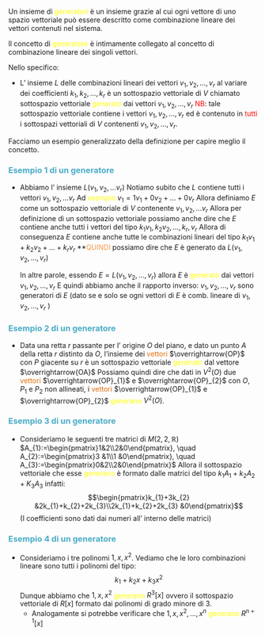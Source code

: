 Un insieme di <font color="#ffff00">generatori</font> è un insieme grazie al cui ogni vettore di uno spazio vettoriale può essere descritto come combinazione lineare dei vettori contenuti nel sistema.

Il concetto di <font color="#ffff00">generatore</font> è intimamente collegato al concetto di combinazione lineare dei singoli vettori.

Nello specifico:
- L’ insieme $L$ delle combinazioni lineari dei vettori $v_{1},v_{2},\dots,v_{r}$ al variare dei coefficienti $k_{1},k_{2},\dots,k_{r}$       è un sottospazio vettoriale di $V$ chiamato sottospazio vettoriale <font color="#ffff00">generato</font> dai vettori $v_{1},v_{2},\dots,v_{r}$
  <font color="#ff0000">NB</font>: tale sottospazio vettoriale contiene i vettori $v_{1},v_{2},\dots,v_{r}$ ed è contenuto in <font color="#ff0000">tutti</font> i sottospazi vettoriali di $V$ contenenti $v_{1},v_{2},\dots,v_{r}$.

Facciamo un esempio generalizzato della definizione per capire meglio il concetto.
### <font color="#4bacc6">Esempio 1 di un generatore</font>

- Abbiamo l’ insieme $L(v_{1},v_{2},\dots v_{r})$
  Notiamo subito che $L$ contiene tutti i vettori $v_{1},v_{2},\dots v_{r}$
  Ad <font color="#ffff00">esempio</font> $v_{1}=1v_{1}+0v_{2}+\dots+0v_{r}$
  Allora definiamo $E$ come un sottospazio vettoriale di $V$ contenente $v_{1},v_{2},\dots v_{r}$
  Allora per definizione di un sottospazio vettoriale possiamo anche dire che $E$ contiene anche               tutti i vettori del tipo $k_{1}v_{1},k_{2}v_{2},\dots,k_{r},v_{r}$
  Allora di conseguenza $E$ contiene anche tutte le combinazioni lineari del tipo $k_{1}v_{1}+k_{2}v_{2}+\dots+k_{r}v_{r}$
  **<font color="#f79646">QUINDI</font> possiamo dire che $E$ è generato da $L(v_{1},v_{2},\dots, v_{r})$

  In altre parole, essendo $E = L(v_{1},v_{2},\dots,v_{r})$ allora $E$ è <font color="#ffff00">generato</font> dai vettori $v_{1},v_{2},\dots,v_{r}$
  E quindi abbiamo anche il rapporto inverso:
  $v_{1},v_{2},\dots, v_{r}$ sono generatori di $E$ (dato se e solo se ogni vettori di $E$ è comb. lineare di $v_{1},v_{2},\dots,v_{r}$ )

### <font color="#4bacc6">Esempio 2 di un generatore</font>

- Data una retta $r$ passante per l’ origine $O$ del piano, e dato un punto $A$ della retta $r$ distinto da $O$,
  l’insieme dei <font color="#e36c09">vettori</font> $\overrightarrow{OP}$ con $P$ giacente su $r$ è un sottospazio vettoriale <font color="#ffff00">generato</font> dal vettore $\overrightarrow{OA}$
  Possiamo quindi dire che dati in $V^2(O)$ due <font color="#e36c09">vettori</font> $\overrightarrow{OP}_{1}$ e $\overrightarrow{OP}_{2}$ con $O$, $P_{1}$ e $P_{2}$ non allineati, i <font color="#e36c09">vettori</font> $\overrightarrow{OP}_{1}$ e $\overrightarrow{OP}_{2}$ <font color="#ffff00">generano</font> $V^2(O)$.

### <font color="#4bacc6">Esempio 3 di un generatore</font>

- Consideriamo le seguenti tre matrici di $M(2,2,\mathbb{R})$
  $A_{1}:=\begin{pmatrix}1&2\\2&0\end{pmatrix}, \quad A_{2}:=\begin{pmatrix}3 &1\\1 &0\end{pmatrix}, \quad A_{3}:=\begin{pmatrix}0&2\\2&0\end{pmatrix}$
  Allora il sottospazio vettoriale che esse <font color="#ffff00">generano</font> è formato dalle matrici del tipo $k_{1}A_{1}+k_{2}A_{2}+K_{3}A_{3}$ infatti:
  $$\begin{pmatrix}k_{1}+3k_{2} &2k_{1}+k_{2}+2k_{3}\\2k_{1}+k_{2}+2k_{3} &0\end{pmatrix}$$
  (I coefficienti sono dati dai numeri all’ interno delle matrici)


### <font color="#4bacc6">Esempio 4 di un generatore</font>
- Consideriamo i tre polinomi $1,x,x^2$.
  Vediamo che le loro combinazioni lineare sono tutti i polinomi del tipo:
  $$k_{1}+k_{2}x+k_{3}x^2$$
  Dunque abbiamo che $1,x,x^2$ <font color="#ffff00">generano</font> $R^3[x]$ ovvero il sottospazio vettoriale di $R[x]$ formato dai polinomi di grado minore di 3.
  - Analogamente si potrebbe verificare che $1,x,x^2,\dots,x^n$ <font color="#ffff00">generano</font> $R^{n+1}[x]$

